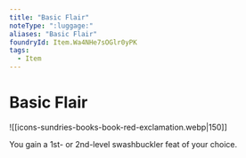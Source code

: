 ```yaml
---
title: "Basic Flair"
noteType: ":luggage:"
aliases: "Basic Flair"
foundryId: Item.Wa4NHe7sOGlr0yPK
tags:
  - Item
---
```


# Basic Flair
![[icons-sundries-books-book-red-exclamation.webp|150]]

You gain a 1st- or 2nd-level swashbuckler feat of your choice.
